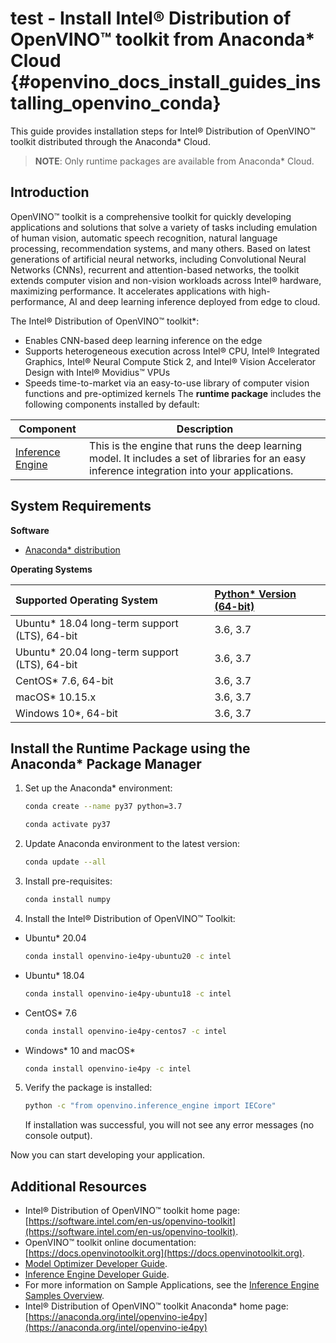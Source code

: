 # test - Install Intel® Distribution of OpenVINO™ toolkit from Anaconda* Cloud {#openvino_docs_install_guides_installing_openvino_conda}

This guide provides installation steps for Intel® Distribution of OpenVINO™ toolkit distributed through the Anaconda* Cloud.

> **NOTE**: Only runtime packages are available from Anaconda* Cloud.

## Introduction

OpenVINO™ toolkit is a comprehensive toolkit for quickly developing applications and solutions that solve a variety of tasks including emulation of human vision, automatic speech recognition, natural language processing, recommendation systems, and many others. Based on latest generations of artificial neural networks, including Convolutional Neural Networks (CNNs), recurrent and attention-based networks, the toolkit extends computer vision and non-vision workloads across Intel® hardware, maximizing performance. It accelerates applications with high-performance, AI and deep learning inference deployed from edge to cloud.

The Intel® Distribution of OpenVINO™ toolkit\*:
- Enables CNN-based deep learning inference on the edge
- Supports heterogeneous execution across Intel® CPU, Intel® Integrated Graphics, Intel® Neural Compute Stick 2, and Intel® Vision Accelerator Design with Intel® Movidius™ VPUs
- Speeds time-to-market via an easy-to-use library of computer vision functions and pre-optimized kernels
The **runtime package** includes the following components installed by default:

| Component                                                                                           | Description                                                                                                                                                                                                                                                                                                   |  
|-----------------------------------------------------------------------------------------------------|---------------------------------------------------------------------------------------------------------------------------------------------------------------------------------------------------------------------------------------------------------------------------------------------------------------|
| [Inference Engine](../IE_DG/Deep_Learning_Inference_Engine_DevGuide.md)                            | This is the engine that runs the deep learning model. It includes a set of libraries for an easy inference integration into your applications.                                                                                                                                                                |

## System Requirements

**Software**

 - [Anaconda* distribution](https://www.anaconda.com/products/individual/)

**Operating Systems**

| Supported Operating System                                   | [Python* Version (64-bit)](https://www.python.org/) |
| :------------------------------------------------------------| :---------------------------------------------------|
|   Ubuntu* 18.04 long-term support (LTS), 64-bit              | 3.6, 3.7                                            |
|   Ubuntu* 20.04 long-term support (LTS), 64-bit              | 3.6, 3.7                                            |
|   CentOS* 7.6, 64-bit                                        | 3.6, 3.7                                            |
|   macOS* 10.15.x                                             | 3.6, 3.7                                            |
|   Windows 10*, 64-bit                                        | 3.6, 3.7                                            |

## Install the Runtime Package using the Anaconda* Package Manager

1. Set up the Anaconda* environment: 
   ```sh
   conda create --name py37 python=3.7
   ```
   ```sh
   conda activate py37
   ```
2. Update Anaconda environment to the latest version:
   ```sh
   conda update --all
   ```
3. Install pre-requisites:
    ```sh
   conda install numpy
   ```
4. Install the Intel® Distribution of OpenVINO™ Toolkit:
 - Ubuntu* 20.04 
   ```sh
   conda install openvino-ie4py-ubuntu20 -c intel
   ```
 - Ubuntu* 18.04
   ```sh
   conda install openvino-ie4py-ubuntu18 -c intel
   ```
 - CentOS* 7.6 
   ```sh
   conda install openvino-ie4py-centos7 -c intel
   ```
 - Windows* 10 and macOS*
   ```sh
   conda install openvino-ie4py -c intel
   ```
5. Verify the package is installed:
   ```sh
   python -c "from openvino.inference_engine import IECore"
   ```
   If installation was successful, you will not see any error messages (no console output).

Now you can start developing your application.

## Additional Resources

- Intel® Distribution of OpenVINO™ toolkit home page: [https://software.intel.com/en-us/openvino-toolkit](https://software.intel.com/en-us/openvino-toolkit).
- OpenVINO™ toolkit online documentation: [https://docs.openvinotoolkit.org](https://docs.openvinotoolkit.org).
- [Model Optimizer Developer Guide](../MO_DG/Deep_Learning_Model_Optimizer_DevGuide.md).
- [Inference Engine Developer Guide](../IE_DG/Deep_Learning_Inference_Engine_DevGuide.md).
- For more information on Sample Applications, see the [Inference Engine Samples Overview](../IE_DG/Samples_Overview.md).
- Intel® Distribution of OpenVINO™ toolkit Anaconda* home page: [https://anaconda.org/intel/openvino-ie4py](https://anaconda.org/intel/openvino-ie4py)

